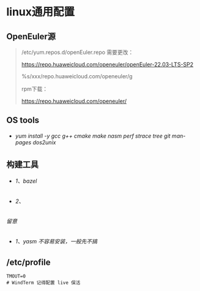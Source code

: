 # linux通用配置
## OpenEuler源

> /etc/yum.repos.d/openEuler.repo 需要更改：
>
> https://repo.huaweicloud.com/openeuler/openEuler-22.03-LTS-SP2
>
> %s/xxx/repo.huaweicloud.com\/openeuler/g
>
> rpm下载：
>
> https://repo.huaweicloud.com/openeuler/

## OS tools

- ###### yum install -y gcc g++ cmake make nasm perf strace tree git man-pages dos2unix


## 构建工具

- ###### 1、bazel
- ###### 2、

###### 留意
- ###### 1、yasm 不容易安装，一般先不搞

## /etc/profile
```shell
TMOUT=0
# WindTerm 记得配置 live 保活
```